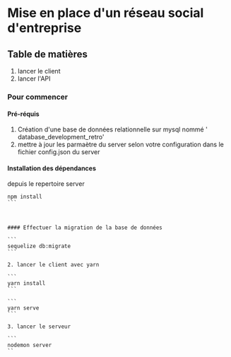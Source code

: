 # Mise en place d'un réseau social d'entreprise

## Table de matières 
1. lancer le client
2. lancer l'API

### Pour commencer

#### Pré-réquis

1. Création d'une base de données relationnelle sur mysql nommé ' database_development_retro'
2. mettre à jour les parmaètre du server selon votre configuration dans le fichier config.json du server


#### Installation des dépendances

depuis le repertoire  server

````
npm install
```



#### Effectuer la migration de la base de données 

```
sequelize db:migrate
```

2. lancer le client avec yarn 

```
yarn install 
```

```
yarn serve 
```

3. lancer le serveur 

```
nodemon server
``


